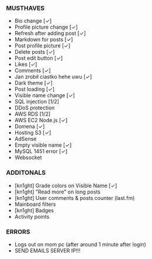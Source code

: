 ### MUSTHAVES
- Bio change [✓]
- Profile picture change [✓]
- Refresh after adding post [✓]
- Markdown for posts [✓]
- Post profile picture [✓]
- Delete posts [✓]
- Post edit button [✓]
- Likes [✓]
- Comments [✓]
- Jan zrobił ciastko hehe uwu [✓]
- Dark theme [✓]
- Post loading [✓]
- Visible name change [✓]
- SQL injection [1/2]
- DDoS protection
- AWS RDS [1/2]
- AWS EC2 Node.js [✓]
- Domena [✓]
- Hosting S3 [✓]
- AdSense
- Empty visible name [✓]
- MySQL 1451 error [✓]
- Websocket

### ADDITONALS
- [kn1ght] Grade colors on Visible Name [✓]
- [kn1ght] "Read more" on long posts
- [kn1ght] User comments & posts counter (last.fm)
- Mainboard filters
- [kn1ght] Badges
- Activity points

### ERRORS
- Logs out on mom pc (after around 1 minute after login)
- SEND EMAILS SERVER IP!!!